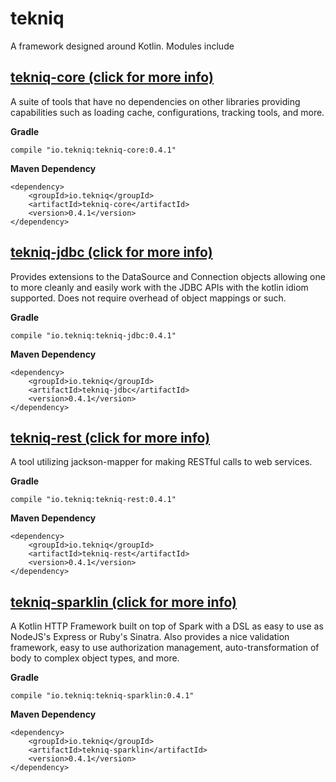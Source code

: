 # tekniq
A framework designed around Kotlin. Modules include

## [tekniq-core (click for more info)](https://github.com/sepatel/tekniq/tree/master/tekniq-core)
A suite of tools that have no dependencies on other libraries providing
capabilities such as loading cache, configurations, tracking tools, and
more.

**Gradle**
```
compile "io.tekniq:tekniq-core:0.4.1"
```

**Maven Dependency**
```
<dependency>
    <groupId>io.tekniq</groupId>
    <artifactId>tekniq-core</artifactId>
    <version>0.4.1</version>
</dependency>
```

## [tekniq-jdbc (click for more info)](https://github.com/sepatel/tekniq/tree/master/tekniq-jdbc)
Provides extensions to the DataSource and Connection objects allowing
one to more cleanly and easily work with the JDBC APIs with the kotlin
idiom supported. Does not require overhead of object mappings or such.

**Gradle**
```
compile "io.tekniq:tekniq-jdbc:0.4.1"
```

**Maven Dependency**
```
<dependency>
    <groupId>io.tekniq</groupId>
    <artifactId>tekniq-jdbc</artifactId>
    <version>0.4.1</version>
</dependency>
```

## [tekniq-rest (click for more info)](https://github.com/sepatel/tekniq/tree/master/tekniq-rest)
A tool utilizing jackson-mapper for making RESTful calls to web services.

**Gradle**
```
compile "io.tekniq:tekniq-rest:0.4.1"
```

**Maven Dependency**
```
<dependency>
    <groupId>io.tekniq</groupId>
    <artifactId>tekniq-rest</artifactId>
    <version>0.4.1</version>
</dependency>
```

## [tekniq-sparklin (click for more info)](https://github.com/sepatel/tekniq/tree/master/tekniq-sparklin)
A Kotlin HTTP Framework built on top of Spark with a DSL as easy to use
as NodeJS's Express or Ruby's Sinatra. Also provides a nice validation
framework, easy to use authorization management, auto-transformation of
body to complex object types, and more.

**Gradle**
```
compile "io.tekniq:tekniq-sparklin:0.4.1"
```

**Maven Dependency**
```
<dependency>
    <groupId>io.tekniq</groupId>
    <artifactId>tekniq-sparklin</artifactId>
    <version>0.4.1</version>
</dependency>
```

